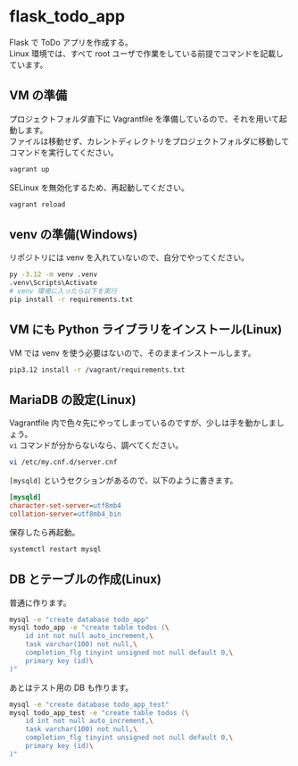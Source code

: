 # flask_todo_app

Flask で ToDo アプリを作成する。  
Linux 環境では、すべて root ユーザで作業をしている前提でコマンドを記載しています。

## VM の準備

プロジェクトフォルダ直下に Vagrantfile を準備しているので、それを用いて起動します。  
ファイルは移動せず、カレントディレクトリをプロジェクトフォルダに移動してコマンドを実行してください。

```bash
vagrant up
```

SELinux を無効化するため、再起動してください。

```bash
vagrant reload
```

## venv の準備(Windows)

リポジトリには venv を入れていないので、自分でやってください。

```bash
py -3.12 -m venv .venv
.venv\Scripts\Activate
# venv 環境に入ったら以下を実行
pip install -r requirements.txt
```

## VM にも Python ライブラリをインストール(Linux)

VM では venv を使う必要はないので、そのままインストールします。

```bash
pip3.12 install -r /vagrant/requirements.txt
```

## MariaDB の設定(Linux)

Vagrantfile 内で色々先にやってしまっているのですが、少しは手を動かしましょう。  
`vi` コマンドが分からないなら、調べてください。

```bash
vi /etc/my.cnf.d/server.cnf
```

`[mysqld]` というセクションがあるので、以下のように書きます。

```ini
[mysqld]
character-set-server=utf8mb4
collation-server=utf8mb4_bin
```

保存したら再起動。

```bash
systemctl restart mysql
```

## DB とテーブルの作成(Linux)

普通に作ります。

```bash
mysql -e "create database todo_app"
mysql todo_app -e "create table todos (\
    id int not null auto_increment,\
    task varchar(100) not null,\
    completion_flg tinyint unsigned not null default 0,\
    primary key (id)\
)"
```

あとはテスト用の DB も作ります。

```bash
mysql -e "create database todo_app_test"
mysql todo_app_test -e "create table todos (\
    id int not null auto_increment,\
    task varchar(100) not null,\
    completion_flg tinyint unsigned not null default 0,\
    primary key (id)\
)"
```
